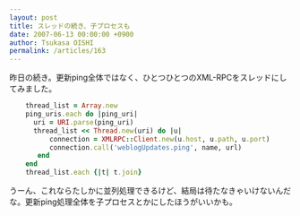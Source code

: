 ```yaml
---
layout: post
title: スレッドの続き、子プロセスも
date: 2007-06-13 00:00:00 +0900
author: Tsukasa OISHI
permalink: /articles/163
---
```



昨日の続き。更新ping全体ではなく、ひとつひとつのXML-RPCをスレッドにしてみました。  

```ruby  
    thread_list = Array.new  
    ping_uris.each do |ping_uri|  
      uri = URI.parse(ping_uri)  
      thread_list << Thread.new(uri) do |u|  
          connection = XMLRPC::Client.new(u.host, u.path, u.port)  
          connection.call('weblogUpdates.ping', name, url)  
       end  
    end  
    thread_list.each {|t| t.join}  
```  

うーん、これならたしかに並列処理できるけど、結局は待たなきゃいけないんだな。更新ping処理全体を子プロセスとかにしたほうがいいかも。  

